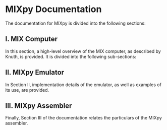 # MIXpy Documentation 

The documentation for MIXpy is divided into the following sections: 

## I. MIX Computer 

In this section, a high-level overview of the MIX computer, as
described by Knuth, is provided. It is divided into the following
sub-sections:

## II. MIXpy Emulator

In Section II, implementation details of the emulator, as well as
examples of its use, are provided.

## III. MIXpy Assembler

Finally, Section III of the documentation relates the particulars of
the MIXpy assembler. 
